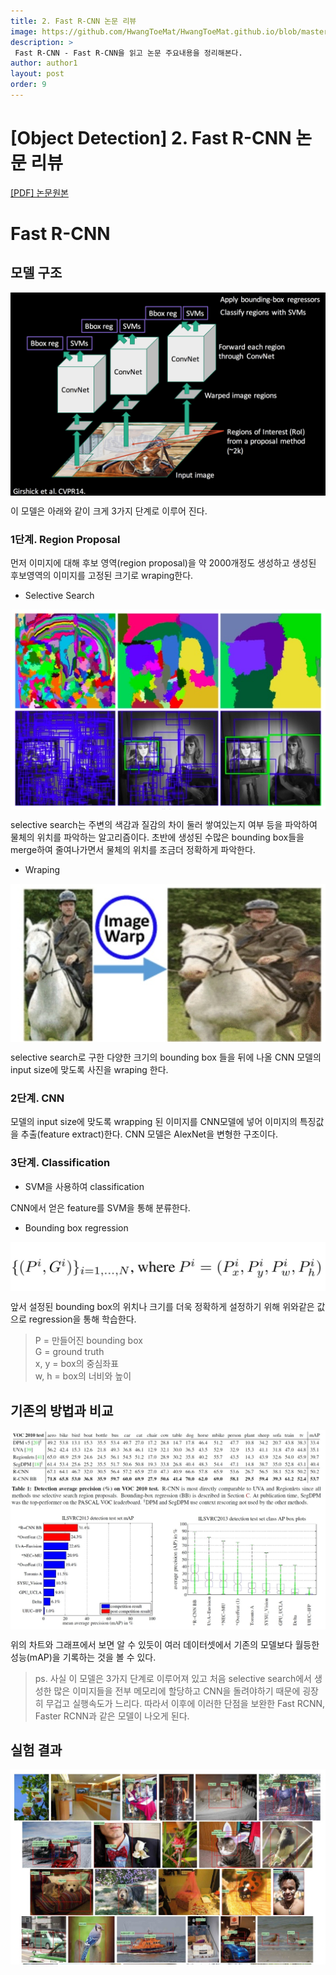 ```yaml
---
title: 2. Fast R-CNN 논문 리뷰
image: https://github.com/HwangToeMat/HwangToeMat.github.io/blob/master/Paper-Review/image/FastRCNN/img0.jpg?raw=true
description: >
 Fast R-CNN - Fast R-CNN을 읽고 논문 주요내용을 정리해본다.
author: author1
layout: post
order: 9
---
```

# [Object Detection] 2. Fast R-CNN 논문 리뷰

<a href="https://arxiv.org/abs/1504.08083">[PDF] 논문원본</a>

# Fast R-CNN

## 모델 구조

<img src="https://github.com/HwangToeMat/HwangToeMat.github.io/blob/master/Paper-Review/image/RCNN/img1.png?raw=true" style="max-width:100%;margin-left: auto; margin-right: auto; display: block;">

이 모델은 아래와 같이 크게 3가지 단계로 이루어 진다.

### 1단계. Region Proposal

먼저 이미지에 대해 후보 영역(region proposal)을 약 2000개정도 생성하고 생성된 후보영역의 이미지를 고정된 크기로 wraping한다.

* Selective Search

<img src="https://github.com/HwangToeMat/HwangToeMat.github.io/blob/master/Paper-Review/image/RCNN/img2.jpg?raw=true" style="max-width:100%;margin-left: auto; margin-right: auto; display: block;">

selective search는 주변의 색감과 질감의 차이 둘러 쌓여있는지 여부 등을 파악하여 물체의 위치를 파악하는 알고리즘이다. 초반에 생성된 수많은 bounding box들을 merge하여 줄여나가면서 물체의 위치를 조금더 정확하게 파악한다.

* Wraping

<img src="https://github.com/HwangToeMat/HwangToeMat.github.io/blob/master/Paper-Review/image/RCNN/img3.jpg?raw=true" style="max-width:100%;margin-left: auto; margin-right: auto; display: block;">

selective search로 구한 다양한 크기의 bounding box 들을 뒤에 나올 CNN 모델의 input size에 맞도록 사진을 wraping 한다.

### 2단계. CNN

모델의 input size에 맞도록 wrapping 된 이미지를 CNN모델에 넣어 이미지의 특징값을 추출(feature extract)한다. CNN 모델은 AlexNet을 변형한 구조이다.

### 3단계. Classification

* SVM을 사용하여 classification

CNN에서 얻은 feature를 SVM을 통해 분류한다.

* Bounding box regression

<img src="https://github.com/HwangToeMat/HwangToeMat.github.io/blob/master/Paper-Review/image/RCNN/img4.jpg?raw=true" style="max-width:100%;margin-left: auto; margin-right: auto; display: block;">

앞서 설정된 bounding box의 위치나 크기를 더욱 정확하게 설정하기 위해 위와같은 값으로 regression을 통해 학습한다.<br>
> P = 만들어진 bounding box<br>
> G = ground truth<br>
> x, y = box의 중심좌표<br>
> w, h = box의 너비와 높이<br>

## 기존의 방법과 비교

<img src="https://github.com/HwangToeMat/HwangToeMat.github.io/blob/master/Paper-Review/image/RCNN/img5.jpg?raw=true" style="max-width:100%;margin-left: auto; margin-right: auto; display: block;">

위의 차트와 그래프에서 보면 알 수 있듯이 여러 데이터셋에서 기존의 모델보다 월등한 성능(mAP)을 기록하는 것을 볼 수 있다.
> ps. 사실 이 모델은 3가지 단계로 이루어져 있고 처음 selective search에서 생성한 많은 이미지들을 전부 메모리에 할당하고 CNN을 돌려야하기 때문에 굉장히 무겁고 실행속도가 느리다. 따라서 이후에 이러한 단점을 보완한 Fast RCNN, Faster RCNN과 같은 모델이 나오게 된다.

## 실험 결과

<img src="https://github.com/HwangToeMat/HwangToeMat.github.io/blob/master/Paper-Review/image/RCNN/img6.jpg?raw=true" style="max-width:100%;margin-left: auto; margin-right: auto; display: block;">
